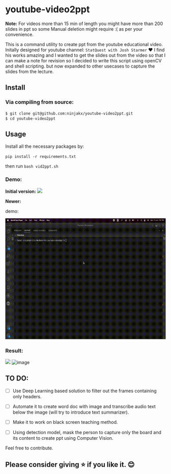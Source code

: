 # youtube-video2ppt

**Note:** For videos more than 15 min of length you might have more than 200 slides in ppt so some Manual deletion might require :( as per your convenience.

This is a command utility to create ppt from the youtube educational video. 
Initally designed for youtube channel: `StatQuest with Josh Starmer` :heart: 
I find his works amazing and I wanted to get the slides out from the video so that I can make a note for revision so I decided to write this script using openCV and shell scripting. 
but now expanded to other usecases to capture the slides from the lecture.



## Install
### Via compiling from source:
```console
$ git clone git@github.com:ninjakx/youtube-video2ppt.git
$ cd youtube-video2ppt
```

## Usage
Install all the necessary packages by:

`pip install -r requirements.txt`

then run `bash vid2ppt.sh`

### Demo:

**Initial version:**
![](https://github.com/ninjakx/youtube-video2ppt/blob/main/out1.png)

**Newer:**

demo: 

![](https://github.com/ninjakx/youtube-video2ppt/blob/main/vid2ppt-demo.gif)

### Result:

![](https://github.com/ninjakx/youtube-video2ppt/blob/ebaf74d3c55192b1c4a832d147fe9fea08fa098b/output.png)
<img width="1197" alt="image" src="https://github.com/ninjakx/youtube-video2ppt/assets/29797787/957d8eef-f6a0-4ad8-a7b0-3dcd6bbc66d1">


## TO DO:

- [ ] Use Deep Learning based solution to filter out the frames containing only headers.
- [ ] Automate it to create word doc with image and transcribe audio text below the image (will try to introduce text summarizer).
- [ ] Make it to work on black screen teaching method.
- [ ] Using detection model, mask the person to capture only the board and its content to create ppt using Computer Vision.


Feel free to contribute.

## Please consider giving :star: if you like it. 😊

